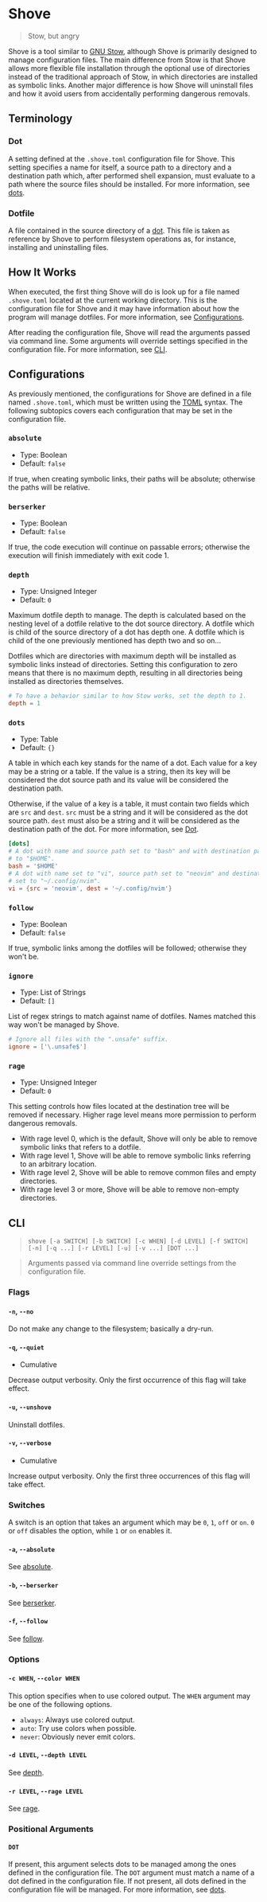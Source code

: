 # Shove

> Stow, but angry

Shove is a tool similar to [GNU Stow], although Shove is primarily
designed to manage configuration files. The main difference from Stow is that
Shove allows more flexible file installation through the optional use of
directories instead of the traditional approach of Stow, in which directories
are installed as symbolic links. Another major difference is how Shove will
uninstall files and how it avoid users from accidentally performing dangerous
removals.

## Terminology

### Dot

A setting defined at the `.shove.toml` configuration file for Shove. This
setting specifies a name for itself, a source path to a directory and a
destination path which, after performed shell expansion, must evaluate to a
path where the source files should be installed. For more information, see
[dots](#dots).

### Dotfile

A file contained in the source directory of a [dot](#dot). This file is taken
as reference by Shove to perform filesystem operations as, for instance,
installing and uninstalling files.

<!--TODO: Create subtopic for "tree" term.-->

## How It Works

When executed, the first thing Shove will do is look up for a file named
`.shove.toml` located at the current working directory. This is the
configuration file for Shove and it may have information about how the program
will manage dotfiles. For more information, see
[Configurations](#configurations).

After reading the configuration file, Shove will read the arguments passed via
command line. Some arguments will override settings specified in the
configuration file. For more information, see [CLI](#cli).

<!--TODO: Continue the explanation.-->

## Configurations

As previously mentioned, the configurations for Shove are defined in a file
named `.shove.toml`, which must be written using the [TOML] syntax. The
following subtopics covers each configuration that may be set in the
configuration file.

### `absolute`

- Type: Boolean
- Default: `false`

If true, when creating symbolic links, their paths will be absolute; otherwise
the paths will be relative.

### `berserker`

- Type: Boolean
- Default: `false`

If true, the code execution will continue on passable errors; otherwise the
execution will finish immediately with exit code 1.

### `depth`

- Type: Unsigned Integer
- Default: `0`

Maximum dotfile depth to manage. The depth is calculated based on the nesting
level of a dotfile relative to the dot source directory. A dotfile which is
child of the source directory of a dot has depth one. A dotfile which is
child of the one previously mentioned has depth two and so on...

Dotfiles which are directories with maximum depth will be installed as symbolic
links instead of directories. Setting this configuration to zero means that
there is no maximum depth, resulting in all directories being installed as
directories themselves.

```toml
# To have a behavior similar to how Stow works, set the depth to 1.
depth = 1
```

### `dots`

- Type: Table
- Default: `{}`

A table in which each key stands for the name of a dot. Each value for a key
may be a string or a table. If the value is a string, then its key will be
considered the dot source path and its value will be considered the destination
path.

Otherwise, if the value of a key is a table, it must contain two fields which
are `src` and `dest`. `src` must be a string and it will be considered as the
dot source path. `dest` must also be a string and it will be considered as the
destination path of the dot. For more information, see [Dot](#dot).

```toml
[dots]
# A dot with name and source path set to "bash" and with destination path set
# to "$HOME".
bash = '$HOME'
# A dot with name set to "vi", source path set to "neovim" and destination path
# set to "~/.config/nvim".
vi = {src = 'neovim', dest = '~/.config/nvim'}
```

### `follow`

- Type: Boolean
- Default: `false`

If true, symbolic links among the dotfiles will be followed; otherwise they
won't be.

### `ignore`

- Type: List of Strings
- Default: `[]`

List of regex strings to match against name of dotfiles. Names matched this way
won't be managed by Shove.

```toml
# Ignore all files with the ".unsafe" suffix.
ignore = ['\.unsafe$']
```

### `rage`

- Type: Unsigned Integer
- Default: `0`

This setting controls how files located at the destination tree will be
removed if necessary. Higher rage level means more permission to perform
dangerous removals.

- With rage level 0, which is the default, Shove will only be able to remove
  symbolic links that refers to a dotfile.
- With rage level 1, Shove will be able to remove symbolic links referring to
  an arbitrary location.
- With rage level 2, Shove will be able to remove common files and empty
  directories.
- With rage level 3 or more, Shove will be able to remove non-empty
  directories.

## CLI

> `shove [-a SWITCH] [-b SWITCH] [-c WHEN] [-d LEVEL] [-f SWITCH] [-n]
> [-q ...] [-r LEVEL] [-u] [-v ...] [DOT ...]`

> Arguments passed via command line override settings from the configuration
> file.

### Flags

#### `-n`, `--no`

Do not make any change to the filesystem; basically a dry-run.

#### `-q`, `--quiet`

- Cumulative

Decrease output verbosity. Only the first occurrence of this flag will take
effect.

#### `-u`, `--unshove`

Uninstall dotfiles.

#### `-v`, `--verbose`

- Cumulative

Increase output verbosity. Only the first three occurrences of this flag will
take effect.

### Switches

A switch is an option that takes an argument which may be `0`, `1`, `off` or
`on`. `0` or `off` disables the option, while `1` or `on` enables it.

#### `-a`, `--absolute`

See [absolute](#absolute).

#### `-b`, `--berserker`

See [berserker](#berserker).

#### `-f`, `--follow`

See [follow](#follow).

### Options

#### `-c WHEN`, `--color WHEN`

This option specifies when to use colored output. The `WHEN` argument may be
one of the following options.

- `always`: Always use colored output.
- `auto`: Try use colors when possible.
- `never`: Obviously never emit colors.

#### `-d LEVEL`, `--depth LEVEL`

See [depth](#depth).

#### `-r LEVEL`, `--rage LEVEL`

See [rage](#rage).

### Positional Arguments

#### `DOT`

If present, this argument selects dots to be managed among the ones defined in
the configuration file. The `DOT` argument must match a name of a dot defined
in the configuration file. If not present, all dots defined in the
configuration file will be managed. For more information, see [dots](#dots).

[GNU Stow]: https://www.gnu.org/software/stow
[TOML]: https://toml.io
